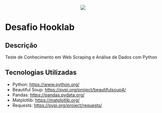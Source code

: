 <div align="center">
<img src="https://github.com/liliankns/desafio-hooklab/assets/98656164/607b30a0-ec5f-4557-9315-087d00449f8b"/>
</div>

# Desafio Hooklab

## Descrição
Teste de Conhecimento em Web Scraping e Análise de Dados com Python

## Tecnologias Utilizadas
- Python:
  https://www.python.org/
- Beautiful Soup:
  https://pypi.org/project/beautifulsoup4/
- Pandas:
  https://pandas.pydata.org/
- Matplotlib:
  https://matplotlib.org/
- Requests:
  https://pypi.org/project/requests/

